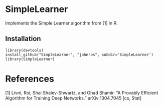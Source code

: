 SimpleLearner
=============

Implements the Simple Learner algorithm from [1] in R.


Installation
-------------
```{r}
library(devtools)  
install_github("SimpleLearner", "johnros", subdir='SimpleLearner')
library(SimpleLearner)  
```



References
========
[1] Livni, Roi, Shai Shalev-Shwartz, and Ohad Shamir. “A Provably Efficient Algorithm for Training Deep Networks.” 
arXiv:1304.7045 [cs, Stat] 

